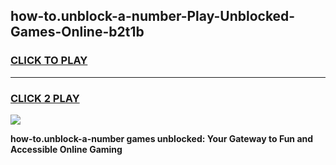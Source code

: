 
## how-to.unblock-a-number-Play-Unblocked-Games-Online-b2t1b
<h3>
<a href="https://premium76.site?title=how-to.unblock-a-number&ref=25A">CLICK TO PLAY</a></h3>
<hr>

<h3>
<a href="https://premium76.site?title=how-to.unblock-a-number&ref=25A">CLICK 2 PLAY</a>
  
</h3>

<a href="https://premium76.site?title=how-to.unblock-a-number&ref=25A"><img src="https://clearcache.store/games.png"></a>


**how-to.unblock-a-number games unblocked: Your Gateway to Fun and Accessible Online Gaming**

